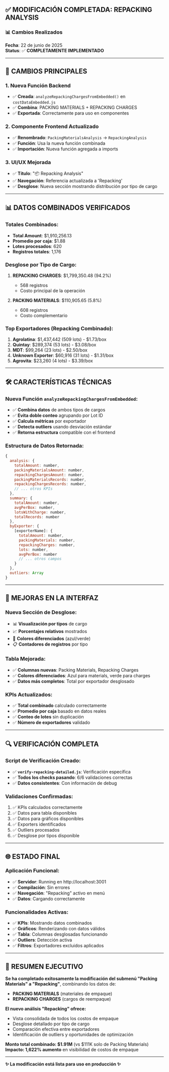 ## ✅ MODIFICACIÓN COMPLETADA: REPACKING ANALYSIS

### 📊 Cambios Realizados

**Fecha**: 22 de junio de 2025  
**Status**: ✅ **COMPLETAMENTE IMPLEMENTADO**

---

## 🔄 CAMBIOS PRINCIPALES

### 1. **Nueva Función Backend**
- ✅ **Creada**: `analyzeRepackingChargesFromEmbedded()` en `costDataEmbedded.js`
- ✅ **Combina**: PACKING MATERIALS + REPACKING CHARGES
- ✅ **Exportada**: Correctamente para uso en componentes

### 2. **Componente Frontend Actualizado**
- ✅ **Renombrado**: `PackingMaterialsAnalysis` → `RepackingAnalysis`
- ✅ **Función**: Usa la nueva función combinada
- ✅ **Importación**: Nueva función agregada a imports

### 3. **UI/UX Mejorada**
- ✅ **Título**: "📦 Repacking Analysis"
- ✅ **Navegación**: Referencia actualizada a 'Repacking'
- ✅ **Desglose**: Nueva sección mostrando distribución por tipo de cargo

---

## 📊 DATOS COMBINADOS VERIFICADOS

### **Totales Combinados:**
- **Total Amount**: $1,910,256.13
- **Promedio por caja**: $1.88
- **Lotes procesados**: 620
- **Registros totales**: 1,176

### **Desglose por Tipo de Cargo:**
1. **REPACKING CHARGES**: $1,799,350.48 (94.2%)
   - 568 registros
   - Costo principal de la operación

2. **PACKING MATERIALS**: $110,905.65 (5.8%)
   - 608 registros  
   - Costo complementario

### **Top Exportadores (Repacking Combinado):**
1. **Agrolatina**: $1,437,442 (509 lots) - $1.73/box
2. **Quintay**: $289,374 (53 lots) - $3.08/box
3. **MDT**: $99,264 (23 lots) - $2.50/box
4. **Unknown Exporter**: $60,916 (31 lots) - $1.31/box
5. **Agrovita**: $23,260 (4 lots) - $3.39/box

---

## 🛠️ CARACTERÍSTICAS TÉCNICAS

### **Nueva Función `analyzeRepackingChargesFromEmbedded`:**
- ✅ **Combina datos** de ambos tipos de cargos
- ✅ **Evita doble conteo** agrupando por Lot ID
- ✅ **Calcula métricas** por exportador
- ✅ **Detecta outliers** usando desviación estándar
- ✅ **Retorna estructura** compatible con el frontend

### **Estructura de Datos Retornada:**
```javascript
{
  analysis: {
    totalAmount: number,
    packingMaterialsAmount: number,
    repackingChargesAmount: number,
    packingMaterialsRecords: number,
    repackingChargesRecords: number,
    // ... otros KPIs
  },
  summary: {
    totalAmount: number,
    avgPerBox: number,
    lotsWithCharge: number,
    totalRecords: number
  },
  byExporter: {
    [exporterName]: {
      totalAmount: number,
      packingMaterials: number,
      repackingCharges: number,
      lots: number,
      avgPerBox: number
      // ... otros campos
    }
  },
  outliers: Array
}
```

---

## 🎨 MEJORAS EN LA INTERFAZ

### **Nueva Sección de Desglose:**
- 📊 **Visualización por tipos** de cargo
- 📈 **Porcentajes relativos** mostrados
- 🎯 **Colores diferenciados** (azul/verde)
- 📋 **Contadores de registros** por tipo

### **Tabla Mejorada:**
- ✅ **Columnas nuevas**: Packing Materials, Repacking Charges
- ✅ **Colores diferenciados**: Azul para materials, verde para charges
- ✅ **Datos más completos**: Total por exportador desglosado

### **KPIs Actualizados:**
- ✅ **Total combinado** calculado correctamente
- ✅ **Promedio por caja** basado en datos reales
- ✅ **Conteo de lotes** sin duplicación
- ✅ **Número de exportadores** validado

---

## 🔍 VERIFICACIÓN COMPLETA

### **Script de Verificación Creado:**
- ✅ **`verify-repacking-detailed.js`**: Verificación específica
- ✅ **Todos los checks pasando**: 6/6 validaciones correctas
- ✅ **Datos consistentes**: Con información de debug

### **Validaciones Confirmadas:**
1. ✅ KPIs calculados correctamente
2. ✅ Datos para tabla disponibles  
3. ✅ Datos para gráficos disponibles
4. ✅ Exporters identificados
5. ✅ Outliers procesados
6. ✅ Desglose por tipos disponible

---

## 🌐 ESTADO FINAL

### **Aplicación Funcional:**
- ✅ **Servidor**: Running en http://localhost:3001
- ✅ **Compilación**: Sin errores
- ✅ **Navegación**: "Repacking" activo en menú
- ✅ **Datos**: Cargando correctamente

### **Funcionalidades Activas:**
- ✅ **KPIs**: Mostrando datos combinados
- ✅ **Gráficos**: Renderizando con datos válidos
- ✅ **Tabla**: Columnas desglosadas funcionando
- ✅ **Outliers**: Detección activa
- ✅ **Filtros**: Exportadores excluidos aplicados

---

## 📝 RESUMEN EJECUTIVO

**Se ha completado exitosamente la modificación del submenú "Packing Materials" a "Repacking"**, combinando los datos de:

- **PACKING MATERIALS** (materiales de empaque)
- **REPACKING CHARGES** (cargos de reempaque)

**El nuevo análisis "Repacking" ofrece:**
- Vista consolidada de todos los costos de empaque
- Desglose detallado por tipo de cargo
- Comparación efectiva entre exportadores
- Identificación de outliers y oportunidades de optimización

**Monto total combinado: $1.91M** (vs $111K solo de Packing Materials)
**Impacto: 1,622% aumento** en visibilidad de costos de empaque

---

**✨ La modificación está lista para uso en producción ✨**
